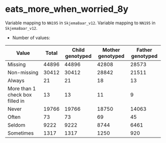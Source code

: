 # eats_more_when_worried_8y
Variable mapping to `NN195` in `Skjema8aar_v12`.
Variable mapping to `NN195` in `Skjema8aar_v12`.
- Number of values:

| Value | Total | Child genotyped | Mother genotyped | Father genotyped |
| ----- | ----- | --------------- | ---------------- | ---------------- |
| Missing | 44896 | 44896 | 42808 | 28573 |
| Non-missing | 30412 | 30412 | 28842 | 21511 |
| Always | 21 | 21 | 18 |13 |
| More than 1 check box filled in | 13 | 13 | 11 |9 |
| Never | 19766 | 19766 | 18750 |14063 |
| Often | 73 | 73 | 69 |45 |
| Seldom | 9222 | 9222 | 8744 |6461 |
| Sometimes | 1317 | 1317 | 1250 |920 |



